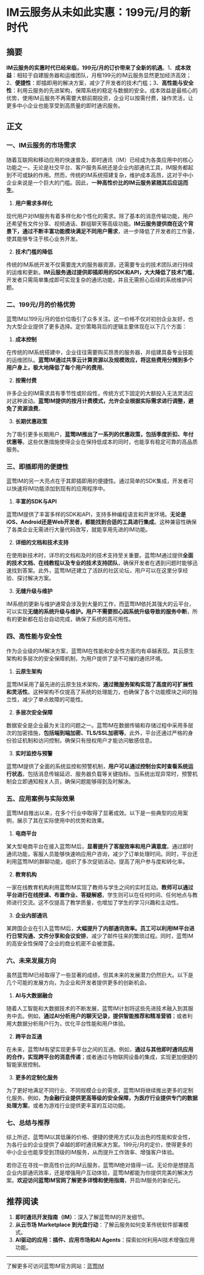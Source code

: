 # IM云服务从未如此实惠：199元/月的新时代

## 摘要

**IM云服务的实惠时代已经来临，199元/月的订价带来了全新的机遇**。1、**成本效益**：相较于自建服务器和运维团队，月租199元的IM云服务显然更加经济高效；2、**便捷性**：即插即用的解决方案，减少了开发者的技术门槛；3、**高性能与安全性**：利用云服务的先进架构，保障系统的稳定与数据的安全。成本效益是最核心的优势，使用IM云服务不再需要大额前期投资，企业可以按需付费，操作灵活，让更多中小企业也能享受到高质量的即时通讯服务。

## 正文

### 一、IM云服务的市场需求

随着互联网和移动应用的快速普及，即时通讯（IM）已经成为各类应用中的核心功能之一。无论是社交平台、客户服务系统还是企业内部通讯工具，IM服务都起到不可或缺的作用。然而，传统的IM系统搭建复杂，维护成本高昂，这对于中小企业来说是一个巨大的门槛。因此，**一种高性价比的IM云服务紧随其后应运而生**。

1. **用户需求多样化**

 现代用户对IM服务有着多样化和个性化的需求。除了基本的消息传输功能，用户还希望有文件分享、视频通话、群组聊天等高级功能。**IM云服务提供商在这个背景下，通过不断丰富功能模块满足不同用户需求**，进一步降低了开发者的工作量，使其能够专注于核心业务开发。

2. **技术门槛的降低**

 传统的IM系统开发不仅需要庞大的服务器资源，还需要专业的技术团队进行持续的运维和更新。**IM云服务通过提供即插即用的SDK和API，大大降低了技术门槛**，开发者只需简单集成即可实现复杂的通讯功能，并且无需担心后续的系统维护问题。

### 二、199元/月的价格优势

蓝莺IM以199元/月的低价位吸引了众多关注。这一价格不仅对初创企业友好，也为大型企业提供了更多选择。定价策略背后的逻辑主要体现在以下几个方面：

1. **成本控制**
 
 在传统的IM系统搭建中，企业往往需要购买昂贵的服务器，并组建具备专业技能的运维团队。**蓝莺IM通过共享云计算资源以及规模效应，将这些费用分摊到多个用户身上，极大地降低了每个用户的费用**。

2. **按需付费**

 许多企业的IM需求具有季节性或阶段性，传统方式下固定的大额投入无法灵活应对这种波动。**蓝莺IM提供的按月计费模式，允许企业根据实际需求进行调整，避免了资源浪费**。

3. **长期优惠政策**

 为了吸引更多长期用户，**蓝莺IM推出了一系列的优惠政策，包括季度折扣、年付优惠等**。这些优惠措施使得企业在保持低成本的同时，也能享有稳定可靠的高品质服务。

### 三、即插即用的便捷性

蓝莺IM的另一大亮点在于其即插即用的便捷性。通过简单的SDK集成，开发者可以快速将IM功能添加到现有的应用程序中。

1. **丰富的SDK与API**

 蓝莺IM提供了丰富多样的SDK和API，支持多种编程语言和开发环境。**无论是iOS、Android还是Web开发者，都能找到合适的工具进行集成**。这种兼容性确保了各类企业无需进行大量代码改写，就能享用先进的IM功能。

2. **详细的文档和技术支持**

 在使用新技术时，详尽的文档和及时的技术支持至关重要。蓝莺IM通过提供**全面的技术文档、在线教程以及专业的技术支持团队**，确保开发者在遇到问题时能够迅速找到答案。此外，蓝莺IM还建立了活跃的社区论坛，用户可以在这里分享经验、探讨解决方案。

3. **无缝升级与维护**

 IM系统的更新与维护通常会涉及到大量的工作，而蓝莺IM依托其强大的云平台，可以实现**无缝的系统升级与维护。用户不需要担心因系统升级导致的服务中断**，所有的更新都在后台自动完成，确保了系统的高可用性。

### 四、高性能与安全性

作为企业级的IM解决方案，蓝莺IM在性能和安全性方面均有卓越表现。其云原生架构和多层次的安全保障机制，为用户提供了坚不可摧的通讯环境。

1. **云原生架构**

 蓝莺IM采用了最先进的云原生技术架构，**通过微服务架构实现了高度的可扩展性和灵活性**。这种架构不仅提高了系统的处理能力，也确保了各个功能模块之间的独立性，减少了单点故障的可能性。

2. **多层次安全保障**

 数据安全是企业最为关注的问题之一。蓝莺IM在数据传输和存储过程中采用多层次的加密措施，**包括端到端加密、TLS/SSL加密等**。此外，平台还通过严格的身份验证机制和访问控制，确保只有授权用户才能访问敏感信息。

3. **实时监控与预警**

 蓝莺IM提供了全面的系统监控和预警机制，**用户可以通过控制台实时查看系统运行状态**，包括消息传输延迟、服务器负载等关键指标。当系统出现异常时，预警机制会立即通知相关人员，确保问题能够得到及时解决。

### 五、应用案例与实际效果

蓝莺IM自推出以来，在多个行业中取得了显著成效。以下是一些典型的应用案例，展示了其在实际使用中的优势和效果。

1. **电商平台**

 某大型电商平台在接入蓝莺IM后，**显著提升了客服效率和用户满意度**。通过即时通讯功能，客服人员能够快速响应用户咨询，减少了订单处理时间。同时，平台还利用蓝莺IM的群聊功能，组织了多次促销活动，提高了用户参与度和转化率。

2. **教育机构**

 一家在线教育机构利用蓝莺IM实现了教师与学生之间的实时互动。**教师可以通过平台进行在线授课、布置作业、答疑解惑**，学生则可以在任何时间、任何地点与教师进行交流。这不仅提高了教学质量，也增加了学生的学习兴趣和主动性。

3. **企业内部通讯**

 某跨国企业在引入蓝莺IM后，**大幅提升了内部通讯效率。员工可以利用IM平台进行日常沟通、文件分享和会议安排**，减少了邮件往来的繁琐过程。同时，蓝莺IM的高安全性保障了企业的商业机密不会被泄露。

### 六、未来发展方向

虽然蓝莺IM已经取得了一些显著的成绩，但其未来的发展潜力仍然巨大。以下是几个可能的发展方向，为企业和开发者提供更多的创新机会。

1. **AI与大数据融合**

 随着人工智能和大数据技术的不断发展，蓝莺IM计划将这些先进技术融入到其服务中去。例如，**通过AI分析用户的聊天记录，提供智能推荐和精准营销**；或者利用大数据分析用户行为，优化平台性能和用户体验。

2. **跨平台互通**

 在未来，蓝莺IM有望实现更多平台之间的互通。例如，**通过与其他即时通讯应用的合作，实现跨平台的消息传递**；或者通过与物联网设备的集成，实现更加便捷的智能家居控制。

3. **更多的定制化服务**

 为了更好地满足不同行业、不同规模企业的需求，蓝莺IM将继续推出更多的定制化服务。例如，**为金融行业提供更高等级的安全保障，为医疗行业提供专门的数据处理方案**，或者为游戏行业提供更丰富的互动功能。

### 七、总结与推荐

综上所述，蓝莺IM以其低廉的价格、便捷的使用方式以及出色的性能和安全性，为各行业的企业提供了卓越的即时通讯解决方案。199元/月的定价，使得更多的中小企业也能享受到顶级的IM服务，从而提升工作效率、增强客户体验。

若你正在寻找一款高性价比的IM云服务，蓝莺IM绝对值得一试。无论你是想提高企业内部通讯效率，还是增强用户互动体验，蓝莺IM都能为你提供完美的解决方案。**欢迎访问蓝莺IM官网了解更多详情和使用指南**，开启IM服务的新纪元。

## 推荐阅读

1. **即时通讯开发指南（IM）**：深入了解蓝莺IM的开发细节。
2. **从云市场 Marketplace 到光盘行动**：了解云服务如何变革传统软件部署模式。
3. **AI驱动的应用：插件、应用市场和AI Agents**：探索如何利用AI技术增强应用功能。

---

了解更多可访问蓝莺IM官方网站：[蓝莺IM](https://lanyingim.com)